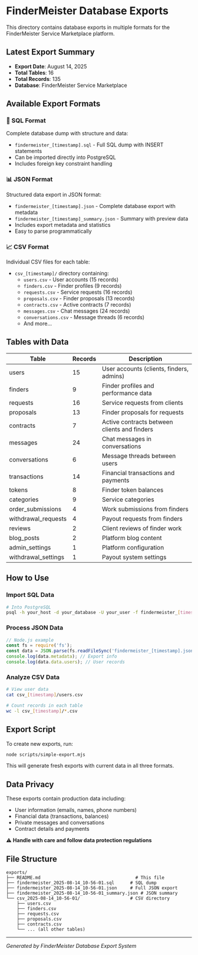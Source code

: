 # FinderMeister Database Exports

This directory contains database exports in multiple formats for the FinderMeister Service Marketplace platform.

## Latest Export Summary

- **Export Date**: August 14, 2025
- **Total Tables**: 16
- **Total Records**: 135
- **Database**: FinderMeister Service Marketplace

## Available Export Formats

### 📄 SQL Format
Complete database dump with structure and data:
- `findermeister_[timestamp].sql` - Full SQL dump with INSERT statements
- Can be imported directly into PostgreSQL
- Includes foreign key constraint handling

### 📊 JSON Format
Structured data export in JSON format:
- `findermeister_[timestamp].json` - Complete database export with metadata
- `findermeister_[timestamp]_summary.json` - Summary with preview data
- Includes export metadata and statistics
- Easy to parse programmatically

### 📈 CSV Format
Individual CSV files for each table:
- `csv_[timestamp]/` directory containing:
  - `users.csv` - User accounts (15 records)
  - `finders.csv` - Finder profiles (9 records)
  - `requests.csv` - Service requests (16 records)
  - `proposals.csv` - Finder proposals (13 records)
  - `contracts.csv` - Active contracts (7 records)
  - `messages.csv` - Chat messages (24 records)
  - `conversations.csv` - Message threads (6 records)
  - And more...

## Tables with Data

| Table | Records | Description |
|-------|---------|-------------|
| users | 15 | User accounts (clients, finders, admins) |
| finders | 9 | Finder profiles and performance data |
| requests | 16 | Service requests from clients |
| proposals | 13 | Finder proposals for requests |
| contracts | 7 | Active contracts between clients and finders |
| messages | 24 | Chat messages in conversations |
| conversations | 6 | Message threads between users |
| transactions | 14 | Financial transactions and payments |
| tokens | 8 | Finder token balances |
| categories | 9 | Service categories |
| order_submissions | 4 | Work submissions from finders |
| withdrawal_requests | 4 | Payout requests from finders |
| reviews | 2 | Client reviews of finder work |
| blog_posts | 2 | Platform blog content |
| admin_settings | 1 | Platform configuration |
| withdrawal_settings | 1 | Payout system settings |

## How to Use

### Import SQL Data
```bash
# Into PostgreSQL
psql -h your_host -d your_database -U your_user -f findermeister_[timestamp].sql
```

### Process JSON Data
```javascript
// Node.js example
const fs = require('fs');
const data = JSON.parse(fs.readFileSync('findermeister_[timestamp].json', 'utf8'));
console.log(data.metadata); // Export info
console.log(data.data.users); // User records
```

### Analyze CSV Data
```bash
# View user data
cat csv_[timestamp]/users.csv

# Count records in each table
wc -l csv_[timestamp]/*.csv
```

## Export Script

To create new exports, run:
```bash
node scripts/simple-export.mjs
```

This will generate fresh exports with current data in all three formats.

## Data Privacy

These exports contain production data including:
- User information (emails, names, phone numbers)
- Financial data (transactions, balances)
- Private messages and conversations
- Contract details and payments

⚠️ **Handle with care and follow data protection regulations**

## File Structure

```
exports/
├── README.md                                    # This file
├── findermeister_2025-08-14_10-56-01.sql      # SQL dump
├── findermeister_2025-08-14_10-56-01.json     # Full JSON export
├── findermeister_2025-08-14_10-56-01_summary.json # JSON summary
└── csv_2025-08-14_10-56-01/                   # CSV directory
    ├── users.csv
    ├── finders.csv
    ├── requests.csv
    ├── proposals.csv
    ├── contracts.csv
    └── ... (all other tables)
```

---

*Generated by FinderMeister Database Export System*